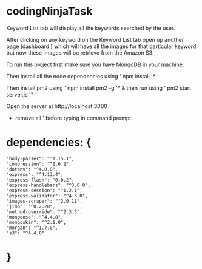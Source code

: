 # codingNinjaTask

Keyword List tab will display all the keywords searched by the user.

After clicking on any keyword on the Keyword List tab open up another page (dashboard ) which will have all the images for that particular keyword but now these images will be retrieve from the Amazon S3.

To run this project first make sure you have MongoDB in your machine.

Then install all the node dependencies using ' npm install '*

Then install pm2 using ' npm install pm2 -g '* & then run using ' pm2 start server.js '*

Open the server at http://localhost:3000

* remove all ' before typing in command prompt.


# dependencies: {
    "body-parser": "^1.15.1",
    "compression": "^1.6.2",
    "dotenv": "^4.0.0",
    "express": "^4.13.4",
    "express-flash": "0.0.2",
    "express-handlebars": "^3.0.0",
    "express-session": "^1.2.1",
    "express-validator": "^4.3.0",
    "images-scraper": "^2.0.11",
    "jimp": "^0.2.28",
    "method-override": "^2.3.5",
    "mongoose": "^4.4.8",
    "mongoskin": "^2.1.0",
    "morgan": "^1.7.0",
    "s3": "^4.4.0"
  # }
